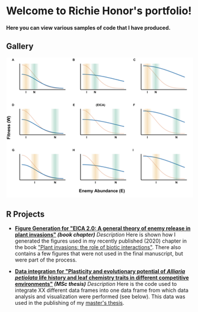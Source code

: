 
# Welcome to Richie Honor's portfolio! 

#### Here you can view various samples of code that I have produced.

## **Gallery**

![Image](Figure6bhtmlUpload.png)

## **R Projects**

* **[Figure Generation for "EICA 2.0: A general theory of enemy release in plant invasions"](richiehonor.github.io/EICA2_SuppMat.html) *(book chapter)*** 
*Description*
Here is shown how I generated the figures used in my recently published (2020) chapter in the book ["Plant invasions: the role of biotic interactions"](https://www.cabi.org/cabebooks/ebook/20203555905). There also contains a few figures that were not used in the final manuscript, but were part of the process. 



 * **[Data integration for "Plasticity and evolutionary potential of *Alliaria petiolata* life history and leaf chemistry traits in different competitive environments"](richiehonor.github.io/AllData_Synthesis.html) *(MSc thesis)***
*Description*
Here is the code used to integrate XX different data frames into one data frame from which data analysis and visualization were performed (see below). This data was used in the publishing of my [master's thesis](https://qspace.library.queensu.ca/handle/1974/28610). 

